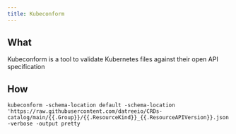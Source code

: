 ```yaml
---
title: Kubeconform
---
```


## What

Kubeconform is a tool to validate Kubernetes files against their open API specification

## How

```shell
kubeconform -schema-location default -schema-location 'https://raw.githubusercontent.com/datreeio/CRDs-catalog/main/{{.Group}}/{{.ResourceKind}}_{{.ResourceAPIVersion}}.json' -verbose -output pretty
```

